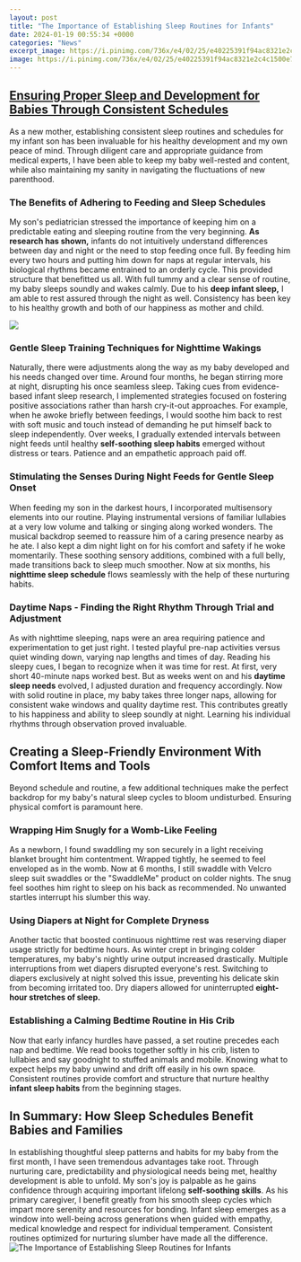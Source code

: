 ```yaml
---
layout: post
title: "The Importance of Establishing Sleep Routines for Infants"
date: 2024-01-19 00:55:34 +0000
categories: "News"
excerpt_image: https://i.pinimg.com/736x/e4/02/25/e40225391f94ac8321e2c4c1500e7405.jpg
image: https://i.pinimg.com/736x/e4/02/25/e40225391f94ac8321e2c4c1500e7405.jpg
---
```


## [Ensuring Proper Sleep and Development for Babies Through Consistent Schedules](https://store.fi.io.vn/collection/dog-mom)
As a new mother, establishing consistent sleep routines and schedules for my infant son has been invaluable for his healthy development and my own peace of mind. Through diligent care and appropriate guidance from medical experts, I have been able to keep my baby well-rested and content, while also maintaining my sanity in navigating the fluctuations of new parenthood. 
### The Benefits of Adhering to Feeding and Sleep Schedules
My son's pediatrician stressed the importance of keeping him on a predictable eating and sleeping routine from the very beginning. **As research has shown,** infants do not intuitively understand differences between day and night or the need to stop feeding once full. By feeding him every two hours and putting him down for naps at regular intervals, his biological rhythms became entrained to an orderly cycle. This provided structure that benefitted us all. With full tummy and a clear sense of routine, my baby sleeps soundly and wakes calmly. Due to his **deep infant sleep,** I am able to rest assured through the night as well. Consistency has been key to his healthy growth and both of our happiness as mother and child.

![](https://i.pinimg.com/originals/c3/39/b2/c339b21e9767739c49c47b9c1214596b.jpg)
### Gentle Sleep Training Techniques for Nighttime Wakings  
Naturally, there were adjustments along the way as my baby developed and his needs changed over time. Around four months, he began stirring more at night, disrupting his once seamless sleep. Taking cues from evidence-based infant sleep research, I implemented strategies focused on fostering positive associations rather than harsh cry-it-out approaches. For example, when he awoke briefly between feedings, I would soothe him back to rest with soft music and touch instead of demanding he put himself back to sleep independently. Over weeks, I gradually extended intervals between night feeds until healthy **self-soothing sleep habits** emerged without distress or tears. Patience and an empathetic approach paid off.
### Stimulating the Senses During Night Feeds for Gentle Sleep Onset
When feeding my son in the darkest hours, I incorporated multisensory elements into our routine. Playing instrumental versions of familiar lullabies at a very low volume and talking or singing along worked wonders. The musical backdrop seemed to reassure him of a caring presence nearby as he ate. I also kept a dim night light on for his comfort and safety if he woke momentarily. These soothing sensory additions, combined with a full belly, made transitions back to sleep much smoother. Now at six months, his **nighttime sleep schedule** flows seamlessly with the help of these nurturing habits.
### Daytime Naps - Finding the Right Rhythm Through Trial and Adjustment 
As with nighttime sleeping, naps were an area requiring patience and experimentation to get just right. I tested playful pre-nap activities versus quiet winding down, varying nap lengths and times of day. Reading his sleepy cues, I began to recognize when it was time for rest. At first, very short 40-minute naps worked best. But as weeks went on and his **daytime sleep needs** evolved, I adjusted duration and frequency accordingly. Now with solid routine in place, my baby takes three longer naps, allowing for consistent wake windows and quality daytime rest. This contributes greatly to his happiness and ability to sleep soundly at night. Learning his individual rhythms through observation proved invaluable.
## **Creating a Sleep-Friendly Environment With Comfort Items and Tools**  
Beyond schedule and routine, a few additional techniques make the perfect backdrop for my baby's natural sleep cycles to bloom undisturbed. Ensuring physical comfort is paramount here.
### Wrapping Him Snugly for a Womb-Like Feeling  
As a newborn, I found swaddling my son securely in a light receiving blanket brought him contentment. Wrapped tightly, he seemed to feel enveloped as in the womb. Now at 6 months, I still swaddle with Velcro sleep suit swaddles or the "SwaddleMe" product on colder nights. The snug feel soothes him right to sleep on his back as recommended. No unwanted startles interrupt his slumber this way.   
### Using Diapers at Night for Complete Dryness  
Another tactic that boosted continuous nighttime rest was reserving diaper usage strictly for bedtime hours. As winter crept in bringing colder temperatures, my baby's nightly urine output increased drastically. Multiple interruptions from wet diapers disrupted everyone's rest. Switching to diapers exclusively at night solved this issue, preventing his delicate skin from becoming irritated too. Dry diapers allowed for uninterrupted **eight-hour stretches of sleep.**
### Establishing a Calming Bedtime Routine in His Crib
Now that early infancy hurdles have passed, a set routine precedes each nap and bedtime. We read books together softly in his crib, listen to lullabies and say goodnight to stuffed animals and mobile. Knowing what to expect helps my baby unwind and drift off easily in his own space. Consistent routines provide comfort and structure that nurture healthy **infant sleep habits** from the beginning stages.
## In Summary: How Sleep Schedules Benefit Babies and Families
In establishing thoughtful sleep patterns and habits for my baby from the first month, I have seen tremendous advantages take root. Through nurturing care, predictability and physiological needs being met, healthy development is able to unfold. My son's joy is palpable as he gains confidence through acquiring important lifelong **self-soothing skills**. As his primary caregiver, I benefit greatly from his smooth sleep cycles which impart more serenity and resources for bonding. Infant sleep emerges as a window into well-being across generations when guided with empathy, medical knowledge and respect for individual temperament. Consistent routines optimized for nurturing slumber have made all the difference.
![The Importance of Establishing Sleep Routines for Infants](https://i.pinimg.com/736x/e4/02/25/e40225391f94ac8321e2c4c1500e7405.jpg)
